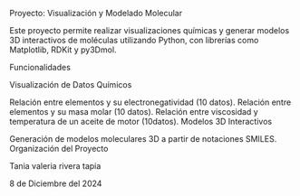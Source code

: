 Proyecto: Visualización y Modelado Molecular

Este proyecto permite realizar visualizaciones químicas y generar modelos 3D interactivos de moléculas utilizando Python, con librerías como Matplotlib, RDKit y py3Dmol.

Funcionalidades

Visualización de Datos Químicos

Relación entre elementos y su electronegatividad (10 datos).
Relación entre elementos y su masa molar (10 datos).
Relación entre viscosidad y temperatura de un aceite de motor (10datos).
Modelos 3D Interactivos

Generación de modelos moleculares 3D a partir de notaciones SMILES.
Organización del Proyecto

Tania valeria rivera tapia

8 de Diciembre del 2024 
